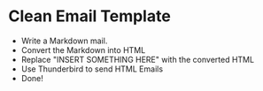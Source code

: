 # Clean Email Template

- Write a Markdown mail.
- Convert the Markdown into HTML
- Replace "INSERT SOMETHING HERE" with the converted HTML
- Use Thunderbird to send HTML Emails
- Done!
